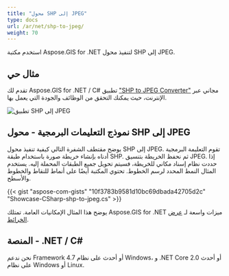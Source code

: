 ```yaml
---
title: "محول SHP إلى JPEG"
type: docs
url: /ar/net/shp-to-jpeg/
weight: 70
---
```


استخدم مكتبة Aspose.GIS for .NET لتنفيذ محول SHP إلى JPEG.

## **مثال حي**

تقدم لك Aspose.GIS for .NET / C# تطبيق ["SHP to JPEG Converter"](https://products.aspose.app/gis/viewer/shp-to-jpeg) مجاني عبر الإنترنت، حيث يمكنك التحقق من الوظائف والجودة التي يعمل بها.

![تطبيق SHP إلى JPEG](viewer.png)

## **نموذج التعليمات البرمجية - محول SHP إلى JPEG**

يوضح مقتطف الشفرة التالي كيفية تنفيذ محول SHP إلى JPEG. تقوم التعليمة البرمجية أدناه بإنشاء خريطة صورة باستخدام طبقة SHP. ثم نحفظ الخريطة بتنسيق JPEG. إذا حددت نظام إسناد مكاني للخريطة، فسيتم تحويل جميع الطبقات المحملة إليه.
يستخدم المثال النمط المحدد لرسم الخطوط. تحتوي المكتبة أيضًا على أنماط للنقاط والخطوط والأسطح.

{{< gist "aspose-com-gists" "10f3783b9581d10bc69dbada42705d2c" "Showcase-CSharp-shp-to-jpeg.cs" >}}

يوضح هذا المثال الإمكانيات العامة. تمتلك Aspose.GIS for .NET ميزات واسعة لـ [عرض الخرائط](https://docs.aspose.com/gis/net/map-rendering/).

## **المنصة - ‎‎.NET / C#**

نحن ندعم Framework 4.7 أو أحدث على نظام Windows، و .NET Core 2.0 أو أحدث على نظام Windows أو Linux.
